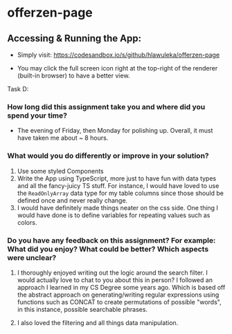 # offerzen-page

## Accessing & Running the App:

- Simply visit: https://codesandbox.io/s/github/hlawuleka/offerzen-page

- You may click the full screen icon right at the top-right of the renderer (built-in browser) to have a better view.

Task D:

### How long did this assignment take you and where did you spend your time?

- The evening of Friday, then Monday for polishing up. Overall, it must have taken me about ~ 8 hours.

### What would you do differently or improve in your solution?

1. Use some styled Components
2. Write the App using TypeScript, more just to have fun with data types and all the fancy-juicy TS stuff. For instance, I would have loved to use the `ReadOnlyArray` data type for my table columns since those should be defined once and never really change.
3. I would have definitely made things neater on the css side. One thing I would have done is to define variables for repeating values such as colors.

### Do you have any feedback on this assignment? For example: What did you enjoy? What could be better? Which aspects were unclear?

1. I thoroughly enjoyed writing out the logic around the search filter. I would actually love to chat to you about this in person? I followed an approach I learned in my CS Degree some years ago. Which is based off the abstract approach on generating/writing regular expressions using functions such as CONCAT to create permutations of possible "words", in this instance, possible searchable phrases.

2. I also loved the filtering and all things data manipulation.
